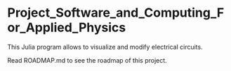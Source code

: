 # Project_Software_and_Computing_For_Applied_Physics
This Julia program allows to visualize and modify electrical circuits.

Read ROADMAP.md to see the roadmap of this project.